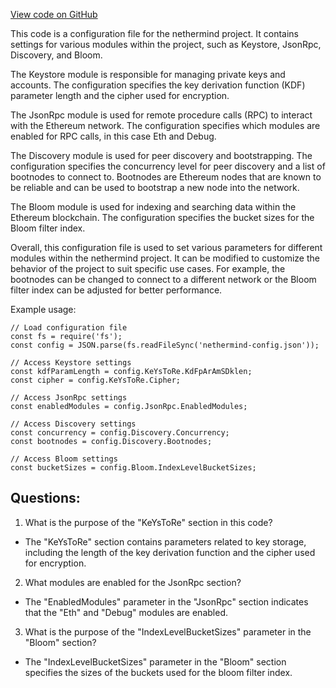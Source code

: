 [View code on GitHub](https://github.com/nethermindeth/nethermind/Nethermind.Config.Test/SampleJson/SampleJsonConfig.cfg)

This code is a configuration file for the nethermind project. It contains settings for various modules within the project, such as Keystore, JsonRpc, Discovery, and Bloom. 

The Keystore module is responsible for managing private keys and accounts. The configuration specifies the key derivation function (KDF) parameter length and the cipher used for encryption. 

The JsonRpc module is used for remote procedure calls (RPC) to interact with the Ethereum network. The configuration specifies which modules are enabled for RPC calls, in this case Eth and Debug. 

The Discovery module is used for peer discovery and bootstrapping. The configuration specifies the concurrency level for peer discovery and a list of bootnodes to connect to. Bootnodes are Ethereum nodes that are known to be reliable and can be used to bootstrap a new node into the network. 

The Bloom module is used for indexing and searching data within the Ethereum blockchain. The configuration specifies the bucket sizes for the Bloom filter index. 

Overall, this configuration file is used to set various parameters for different modules within the nethermind project. It can be modified to customize the behavior of the project to suit specific use cases. For example, the bootnodes can be changed to connect to a different network or the Bloom filter index can be adjusted for better performance. 

Example usage:
```
// Load configuration file
const fs = require('fs');
const config = JSON.parse(fs.readFileSync('nethermind-config.json'));

// Access Keystore settings
const kdfParamLength = config.KeYsToRe.KdFpArAmSDklen;
const cipher = config.KeYsToRe.Cipher;

// Access JsonRpc settings
const enabledModules = config.JsonRpc.EnabledModules;

// Access Discovery settings
const concurrency = config.Discovery.Concurrency;
const bootnodes = config.Discovery.Bootnodes;

// Access Bloom settings
const bucketSizes = config.Bloom.IndexLevelBucketSizes;
```
## Questions: 
 1. What is the purpose of the "KeYsToRe" section in this code?
- The "KeYsToRe" section contains parameters related to key storage, including the length of the key derivation function and the cipher used for encryption.

2. What modules are enabled for the JsonRpc section?
- The "EnabledModules" parameter in the "JsonRpc" section indicates that the "Eth" and "Debug" modules are enabled.

3. What is the purpose of the "IndexLevelBucketSizes" parameter in the "Bloom" section?
- The "IndexLevelBucketSizes" parameter in the "Bloom" section specifies the sizes of the buckets used for the bloom filter index.